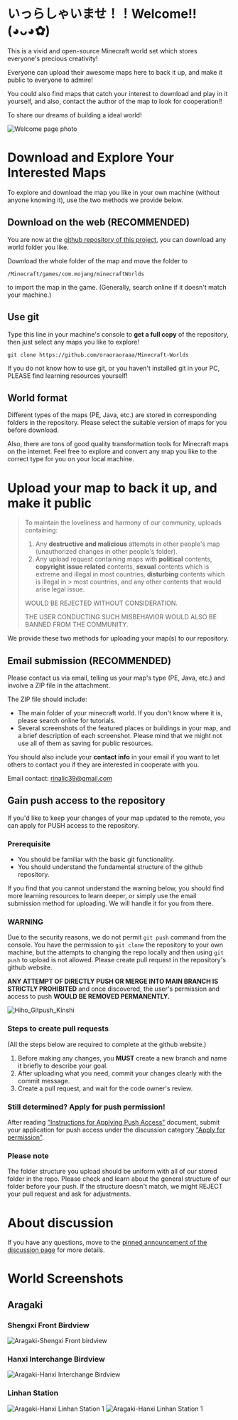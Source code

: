 #  いっらしゃいませ！！Welcome!!(◕ᴗ◕✿)
This is a vivid and open-source Minecraft world set which stores everyone's precious creativity!

Everyone can upload their awesome maps here to back it up, and make it public to everyone to admire!

You could also find maps that catch your interest to download and play in it yourself, and also, contact the author of the map to look for cooperation!!

To share our dreams of building a ideal world!

![Welcome page photo](/Repo-Assets/Welcome-Main-Page.jpg)

# Download and Explore Your Interested Maps

To explore and download the map you like in your own machine (without anyone knowing it), use the two methods we provide below.

## Download on the web (RECOMMENDED)

You are now at the [github repository of this project](https://github.com/oraoraoraaa/Minecraft-Worlds), you can download any world folder you like.

Download the whole folder of the map and move the folder to 
```
/Minecraft/games/com.mojang/minecraftWorlds
```
to import the map in the game. (Generally, search online if it doesn't match your machine.)

## Use git

Type this line in your machine's console to **get a full copy** of the repository, then just select any maps you like to explore!

```
git clone https://github.com/oraoraoraaa/Minecraft-Worlds
```
If you do not know how to use git, or you haven't installed git in your PC, PLEASE find learning resources yourself!

## World format

Different types of the maps (PE, Java, etc.) are stored in corresponding folders in the repository. Please select the suitable version of maps for you before download.

Also, there are tons of good quality transformation tools for Minecraft maps on the internet. Feel free to explore and convert any map you like to the correct type for you on your local machine.



# Upload your map to back it up, and make it public


> To maintain the loveliness and harmony of our community, uploads containing:
> 1. Any **destructive and malicious** attempts in other people's map (unauthorized changes in other people's folder).
> 2. Any upload request containing maps with **political** contents, **copyright issue related** contents, **sexual** contents which is extreme and illegal in most countries, **disturbing** contents which is illegal in > most countries, and any other contents that would arise legal issue.
> 
> WOULD BE REJECTED WITHOUT CONSIDERATION.
>
> THE USER CONDUCTING SUCH MISBEHAVIOR WOULD ALSO BE BANNED FROM THE COMMUNITY.


We provide these two methods for uploading your map(s) to our repository.

## Email submission (RECOMMENDED)

Please contact us via email, telling us your map's type (PE, Java, etc.) and involve a ZIP file in the attachment. 

The ZIP file should include: 

- The main folder of your minecraft world. If you don't know where it is, please search online for tutorials.
- Several screenshots of the featured places or buildings in your map, and a brief description of each screenshot. Please mind that we might not use all of them as saving for public resources.

You should also include your **contact info** in your email if you want to let others to contact you if they are interested in cooperate with you.

Email contact: rinalic39@gmail.com

## Gain push access to the repository

If you'd like to keep your changes of your map updated to the remote, you can apply for PUSH access to the repository.

### Prerequisite

- You should be familiar with the basic git functionality. 
- You should understand the fundamental structure of the github repository.

If you find that you cannot understand the warning below, you should find more learning resources to learn deeper, or simply use the email submission method for uploading. We will handle it for you from there.

### WARNING

Due to the security reasons, we do not permit `git push` command from the console. You have the permission to `git clone` the repository to your own machine, but the attempts to changing the repo locally and then using `git push` to upload is not allowed. Please create pull request in the repository's github website.

**ANY ATTEMPT OF DIRECTLY PUSH OR MERGE INTO MAIN BRANCH IS STRICTLY PROHIBITED** and once discovered, the user's permission and access to push **WOULD BE REMOVED PERMANENTLY.**

![Hiho_Gitpush_Kinshi](https://github.com/user-attachments/assets/7c282dbc-caaa-4f85-b38f-fbbf267d727a)

### Steps to create pull requests

(All the steps below are required to complete at the github website.)

1. Before making any changes, you **MUST** create a new branch and name it briefly to describe your goal. 
2. After uploading what you need, commit your changes clearly with the commit message.
3. Create a pull request, and wait for the code owner's review.

### Still determined? Apply for push permission!
After reading ["Instructions for Applying Push Access"](https://github.com/oraoraoraaa/Minecraft-Worlds/discussions/2) document, submit your application for push access under the discussion category ["Apply for permission"](https://github.com/oraoraoraaa/Minecraft-Worlds/discussions/categories/apply-for-permission).

### Please note
The folder structure you upload should be uniform with all of our stored folder in the repo. Please check and learn about the general structure of our folder before your push.
If the structure doesn't match, we might REJECT your pull request and ask for adjustments.

# About discussion
If you have any questions, move to the [pinned announcement of the discussion page](https://github.com/oraoraoraaa/Minecraft-Worlds/discussions/1) for more details.

# World Screenshots
## Aragaki
### Shengxi Front Birdview
![Aragaki-Shengxi Front birdview](/Worlds/Screenshots/Aragaki-PE/Shengxi-Front.PNG)
### Hanxi Interchange Birdview
![Aragaki-Hanxi Interchange Birdview](/Worlds/Screenshots/Aragaki-PE/Hanxi-Interchange.PNG)
### Linhan Station
![Aragaki-Hanxi Linhan Station 1](/Worlds/Screenshots/Aragaki-PE/Linhan-Station1.PNG)
![Aragaki-Hanxi Linhan Station 1](/Worlds/Screenshots/Aragaki-PE/Linhan-Station2.PNG)

